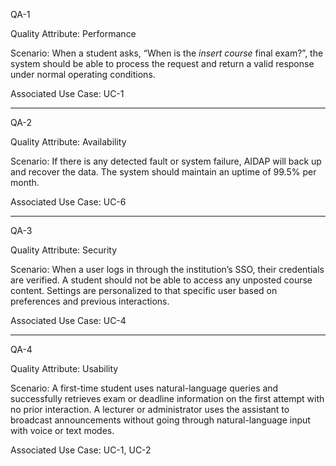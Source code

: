 QA-1

Quality Attribute: Performance

Scenario: When a student asks, “When is the *insert course* final exam?”, the system should be able to process the request and return a valid response under normal operating conditions.

Associated Use Case: UC-1

------------------------------------------------------------------------------------------------------------------------------------------------------------------

QA-2

Quality Attribute: Availability

Scenario: If there is any detected fault or system failure, AIDAP will back up and recover the data. The system should maintain an uptime of 99.5% per month.

Associated Use Case: UC-6

------------------------------------------------------------------------------------------------------------------------------------------------------------------

QA-3

Quality Attribute: Security

Scenario: When a user logs in through the institution’s SSO, their credentials are verified. A student should not be able to access any unposted course content. Settings are personalized to that specific user based on preferences and previous interactions. 

Associated Use Case: UC-4

------------------------------------------------------------------------------------------------------------------------------------------------------------------

QA-4

Quality Attribute: Usability 

Scenario: A first-time student uses natural-language queries and successfully retrieves exam or deadline information on the first attempt with no prior interaction. A lecturer or administrator uses the assistant to broadcast announcements without going through natural-language input with voice or text modes.

Associated Use Case: UC-1, UC-2


